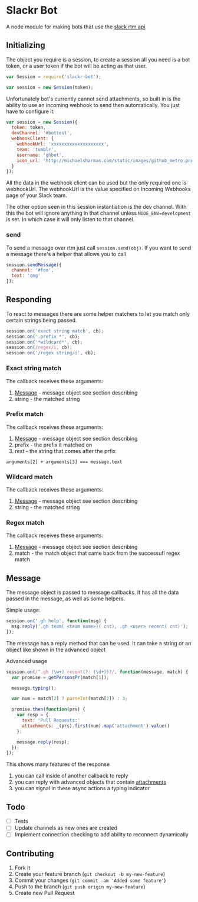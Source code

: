# Slackr Bot

A node module for making bots that use the [slack rtm api](https://api.slack.com/rtm).

## Initializing

The object you require is a session, to create a session all you need is a bot token, or a user token if the
bot will be acting as that user.

```js
var Session = require('slackr-bot');

var session = new Session(token);
```

Unfortunately bot's currently cannot send attachments, so built in is the ability to use an incoming webhook to
send then automatically. You just have to configure it:

```js
var session = new Session({
  token: token,
  devChannel: '#bottest',
  webhookClient: {
    webhookUrl: 'xxxxxxxxxxxxxxxxxxxx',
    team: 'tumblr',
    username: 'ghbot',
    icon_url: 'http://michaelsharman.com/static/images/github_metro.png'
  }
});
```

All the data in the webhook client can be used but the only required one is webhookUrl. The webhookUrl is the value specified on Incoming Webhooks page of your Slack team. 

The other option seen in this session instantiation is the dev channel. With this the bot will ignore anything in
that channel unless `NODE_ENV=development` is set. In which case it will only listen to that channel.

### send

To send a message over rtm just call `session.send(obj)`. If you want to send a message there's a helper that allows
you to call

```js
session.sendMessage({
  channel: '#foo',
  text: 'omg'
});
```

## Responding

To react to messages there are some helper matchers to let you match only certain strings being passed.

```js
session.on('exact string match', cb);
session.on('.prefix *', cb);
session.on('*wildcard*', cb);
session.on(/regex/i, cb);
session.on('/regex string/i', cb);
```

### Exact string match

The callback receives these arguments:

1. [Message](#message) - message object see section describing
2. string - the matched string

### Prefix match

The callback receives these arguments:

1. [Message](#message) - message object see section describing
2. prefix - the prefix it matched on
3. rest - the string that comes after the prfix

`arguments[2] + arguments[3] === message.text`

### Wildcard match

The callback receives these arguments:

1. [Message](#message) - message object see section describing
2. string - the matched string


### Regex match

The callback receives these arguments:

1. [Message](#message) - message object see section describing
2. match - the match object that came back from the successufl regex match

## Message

The message object is passed to message callbacks. It has all the data passed in the message, as well as some helpers.

Simple usage:

```js
session.on('.gh help', function(msg) {
  msg.reply('.gh team( <team name>)( cnt), .gh <user> recent( cnt)');
});
```

The message has a reply method that can be used. It can take a string or an object like shown in the advanced object

Advanced usage

```js
session.on(/^.gh (\w+) recent(?: (\d+))?/, function(message, match) {
  var promise = getPersonsPr(match[1]);

  message.typing();

  var num = match[2] ? parseInt(match[2]) : 3;

  promise.then(function(prs) {
    var resp = {
      text: 'Pull Requests:'
      attachments: _(prs).first(num).map('attachment').value()
    };

    message.reply(resp);
  });
});
```

This shows many features of the response

1. you can call inside of another callback to reply
2. you can reply with advanced objects that contain [attachments](https://api.slack.com/docs/attachments)
3. you can signal in these async actions a typing indicator

## Todo

- [ ] Tests
- [ ] Update channels as new ones are created
- [ ] Implement connection checking to add ability to reconnect dynamically

## Contributing

1. Fork it
2. Create your feature branch (`git checkout -b my-new-feature`)
3. Commit your changes (`git commit -am 'Added some feature'`)
4. Push to the branch (`git push origin my-new-feature`)
5. Create new Pull Request
